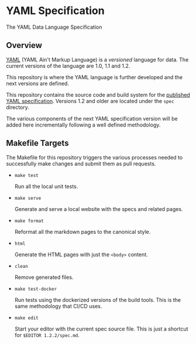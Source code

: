 YAML Specification
==================

The YAML Data Language Specification

## Overview

[YAML](https://en.wikipedia.org/wiki/YAML) (YAML Ain't Markup Language) is a
_versioned_ language for data.
The current versions of the language are 1.0, 1.1 and 1.2.

This repository is where the YAML language is further developed and the next
versions are defined.

This repository contains the source code and build system for the [published
YAML specification](https://yaml.org/).
Versions 1.2 and older are located under the `spec` directory.

The various components of the next YAML specification version will be added
here incrementally following a well defined methodology.

## Makefile Targets

The Makefile for this repository triggers the various processes needed to
successfully make changes and submit them as pull requests.

* `make test`

  Run all the local unit tests.

* `make serve`

  Generate and serve a local website with the specs and related pages.

* `make format`

  Reformat all the markdown pages to the canonical style.

* `html`

  Generate the HTML pages with just the `<body>` content.

* `clean`

  Remove generated files.

* `make test-docker`

  Run tests using the dockerized versions of the build tools.
  This is the same methodology that CI/CD uses.

* `make edit`

  Start your editor with the current spec source file.
  This is just a shortcut for `$EDITOR 1.2.2/spec.md`.
